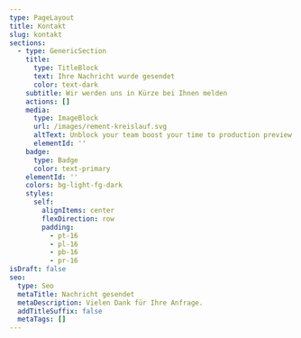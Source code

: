 ```yaml
---
type: PageLayout
title: Kontakt
slug: kontakt
sections:
  - type: GenericSection
    title:
      type: TitleBlock
      text: Ihre Nachricht wurde gesendet
      color: text-dark
    subtitle: Wir werden uns in Kürze bei Ihnen melden
    actions: []
    media:
      type: ImageBlock
      url: /images/rement-kreislauf.svg
      altText: Unblock your team boost your time to production preview
      elementId: ''
    badge:
      type: Badge
      color: text-primary
    elementId: ''
    colors: bg-light-fg-dark
    styles:
      self:
        alignItems: center
        flexDirection: row
        padding:
          - pt-16
          - pl-16
          - pb-16
          - pr-16
isDraft: false
seo:
  type: Seo
  metaTitle: Nachricht gesendet
  metaDescription: Vielen Dank für Ihre Anfrage.
  addTitleSuffix: false
  metaTags: []
---
```

